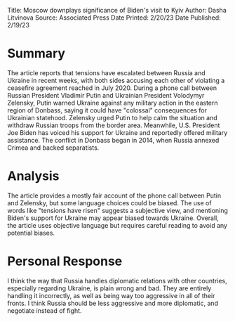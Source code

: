 Title: Moscow downplays significance of Biden's visit to Kyiv
Author: Dasha Litvinova
Source: Associated Press
Date Printed: 2/20/23
Date Published: 2/19/23

# Summary
The article reports that tensions have escalated between Russia and Ukraine in recent weeks, with both sides accusing each other of violating a ceasefire agreement reached in July 2020. During a phone call between Russian President Vladimir Putin and Ukrainian President Volodymyr Zelensky, Putin warned Ukraine against any military action in the eastern region of Donbass, saying it could have "colossal" consequences for Ukrainian statehood. Zelensky urged Putin to help calm the situation and withdraw Russian troops from the border area. Meanwhile, U.S. President Joe Biden has voiced his support for Ukraine and reportedly offered military assistance. The conflict in Donbass began in 2014, when Russia annexed Crimea and backed separatists.
# Analysis
The article provides a mostly fair account of the phone call between Putin and Zelensky, but some language choices could be biased. The use of words like "tensions have risen" suggests a subjective view, and mentioning Biden's support for Ukraine may appear biased towards Ukraine. Overall, the article uses objective language but requires careful reading to avoid any potential biases.
# Personal Response
I think the way that Russia handles diplomatic relations with other countries, especially regarding Ukraine, is plain wrong and bad. They are entirely handling it incorrectly, as well as being way too aggressive in all of their fronts. I think Russia should be less aggressive and more diplomatic, and negotiate instead of fight.
